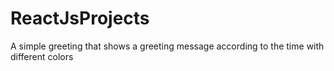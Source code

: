 # ReactJsProjects
A simple greeting that shows a greeting message according to the time with different colors
